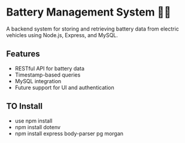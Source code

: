 # Battery Management System 🚗🔋

A backend system for storing and retrieving battery data from electric vehicles using Node.js, Express, and MySQL.

## Features

- RESTful API for battery data
- Timestamp-based queries
- MySQL integration
- Future support for UI and authentication

## TO Install

- use npm install
- npm install dotenv
- npm install express body-parser pg morgan
